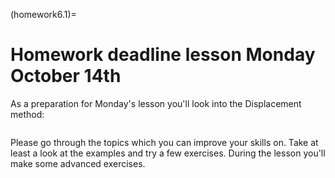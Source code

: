 (homework6.1)=
# Homework deadline lesson Monday October 14th

As a preparation for Monday's lesson you'll look into the Displacement method:

```{tableofcontents}
```

Please go through the topics which you can improve your skills on. Take at least a look at the examples and try a few exercises. During the lesson you'll make some advanced exercises.